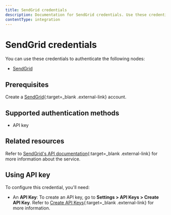 ```yaml
---
title: SendGrid credentials
description: Documentation for SendGrid credentials. Use these credentials to authenticate SendGrid in n8n, a workflow automation platform.
contentType: integration
---
```


# SendGrid credentials

You can use these credentials to authenticate the following nodes:

- [SendGrid](/integrations/builtin/app-nodes/n8n-nodes-base.sendgrid/)


## Prerequisites

Create a [SendGrid](https://sendgrid.com){:target=_blank .external-link} account.

## Supported authentication methods

- API key

## Related resources

Refer to [SendGrid's API documentation](https://www.twilio.com/docs/sendgrid/api-reference){:target=_blank .external-link} for more information about the service.

## Using API key

To configure this credential, you'll need:

- An **API Key**: To create an API key, go to **Settings > API Keys > Create API Key**. Refer to [Create API Keys](https://www.twilio.com/docs/sendgrid/api-reference/api-keys/create-api-keys){:target=_blank .external-link} for more information.

